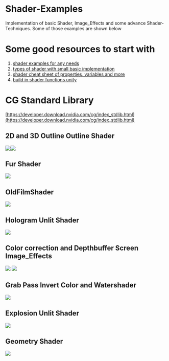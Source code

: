 # Shader-Examples
Implementation of basic Shader, Image_Effects and some advance Shader-Techniques. Some of those examples are shown below
# Some good resources to start with
1. [shader examples for any needs](https://github.com/baba-s/awesome-unity-open-source-on-github#Outline)
2. [types of shader with small basic implementation](https://gist.github.com/enesser/5d5c3ec75989eeb60a61ac9a439ad4f0)
3. [shader cheat sheet of properties, variables and more](https://gist.github.com/Split82/d1651403ffb05e912d9c3786f11d6a44)
4. [build in shader functions unity](https://docs.unity3d.com/2019.3/Documentation/Manual/SL-BuiltinFunctions.html)
# CG Standard Library
[https://developer.download.nvidia.com/cg/index_stdlib.html](https://developer.download.nvidia.com/cg/index_stdlib.html)
## 2D and 3D Outline Outline Shader
![](https://github.com/IMGSaibh/Shader-Examples/blob/master/gif/Outline_Shader_3D.JPG)![](https://github.com/IMGSaibh/Shader-Examples/blob/master/gif/Outline_Shader_2D.JPG)
## Fur Shader
![](https://github.com/IMGSaibh/Shader-Examples/blob/master/gif/Fur.JPG)
## OldFilmShader
![](https://github.com/IMGSaibh/Shader-Examples/blob/master/gif/oldFilmShader.gif)
## Hologram Unlit Shader
![](https://github.com/IMGSaibh/Shader-Examples/blob/master/gif/Hologram.gif)
## Color correction and Depthbuffer Screen Image_Effects
![](https://github.com/IMGSaibh/Shader-Examples/blob/master/gif/basicColorcorrection.gif) ![](https://github.com/IMGSaibh/Shader-Examples/blob/master/gif/Depthbuffer.JPG)
## Grab Pass Invert Color and Watershader
![](https://github.com/IMGSaibh/Shader-Examples/blob/master/gif/grabPass_Water_Shader.gif)
## Explosion Unlit Shader
![](https://github.com/IMGSaibh/Shader-Examples/blob/master/gif/explosion.gif)
## Geometry Shader
![](https://github.com/IMGSaibh/Shader-Examples/blob/master/gif/Geometry_Shader.gif)

